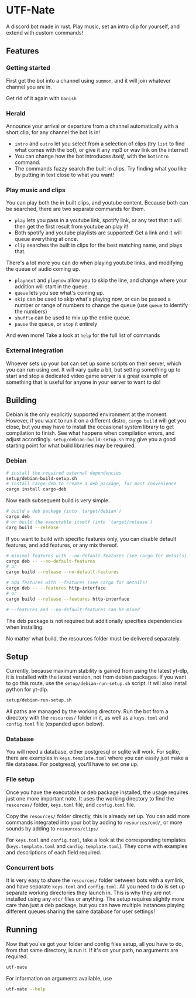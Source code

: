 # UTF-Nate

A discord bot made in rust. Play music, set an intro clip for yourself, and extend with custom commands!

## Features

### Getting started

First get the bot into a channel using `summon`, and it will join whatever channel you are in.

Get rid of it again with `banish`

### Herald

Announce your arrival or departure from a channel automatically with a short clip, for any channel the bot is in!

* `intro` and `outro` let you select from a selection of clips (try `list` to find what comes with the bot), or give it any mp3 or wav link on the internet!
* You can change how the bot introduces *itself*, with the `botintro` command.
* The commands fuzzy search the built in clips. Try finding what you like by putting in text close to what you want!

### Play music and clips

You can play both the in built clips, and youtube content. Because both can be searched, there are two separate commands for them.

* `play` lets you pass in a youtube link, spotify link, or any text that it will then get the first result from youtube an play it!
* Both spotify and youtube playlists are supported! Get a link and it will queue everything at once.
* `clip` searches the built in clips for the best matching name, and plays that.

There's a lot more you can do when playing youtube links, and modifying the queue of audio coming up.

* `playnext` and `playnow` allow you to skip the line, and change where your addition will start in the queue.
* `queue` lets you see what's coming up.
* `skip` can be used to skip what's playing now, or can be passed a number or range of numbers to change the queue (use `queue` to identify the numbers)
* `shuffle` can be used to mix up the entire queue.
* `pause` the queue, or `stop` it entirely

And even more! Take a look at `help` for the full list of commands

### External integration

Whoever sets up your bot can set up some scripts on their server, which you can run using `cmd`. It will vary quite a bit, but setting something up to start and stop a dedicated video game server is a great example of something that is useful for anyone in your server to want to do!

## Building

Debian is the only explicitly supported environment at the moment. However, if you want to run it on a different distro, `cargo build` will get you close, but you may have to install the occasional system library to get compilation to finish. See what happens when compilation errors, and adjust accordingly. `setup/debian-build-setup.sh` may give you a good starting point for what build libraries may be required.

### Debian

```sh
# install the required external dependencies
setup/debian-build-setup.sh
# install cargo-deb to create a deb package, for most convenience
cargo install cargo-deb
```

Now each subsequent build is very simple.
```sh
# build a deb package (into `target/debian`)
cargo deb
# or build the executable itself (into `target/release`)
carg build --release
```

If you want to build with specific features only, you can disable default features, and add features, or any mix thereof.
```sh
# minimal features with --no-default-features (see cargo for details)
cargo deb -- --no-default-features
# or
cargo build --release --no-default-features

# add features with --features (see cargo for details)
cargo deb -- --features http-interface
# or
cargo build --release --features http-interface

# --features and --no-default-features can be mixed
```

The deb package is not required but additionally specifies dependencies when installing.

No matter what build, the resources folder must be delivered separately.

## Setup

Currently, because maximum stability is gained from using the latest yt-dlp, it is installed with the latest version, not from debian packages. If you want to go this route, use the `setup/debian-run-setup.sh` script. It will also install python for yt-dlp.
```sh
setup/debian-run-setup.sh
```

All paths are managed by the working directory. Run the bot from a directory with the `resources/` folder in it, as well as a `keys.toml` and `config.toml` file (expanded upon below).

### Database

You will need a database, either postgresql or sqlite will work. For sqlite, there are examples in `keys.template.toml` where you can easily just make a file database. For postgresql, you'll have to set one up.

### File setup

Once you have the executable or deb package installed, the usage requires just one more important note. It uses the working directory to find the `resources/` folder, `keys.toml` file, and `config.toml` file.

Copy the `resources/` folder directly, this is already set up. You can add more commands integrated into your bot by adding to `resources/cmd/`, or more sounds by adding to `resources/clips/`

For `keys.toml` and `config.toml`, take a look at the corresponding templates (`keys.template.toml` and `config.template.toml`). They come with examples and descriptions of each field required.

### Concurrent bots

It is very easy to share the `resources/` folder between bots with a symlink, and have separate `keys.toml` and `config.toml`. All you need to do is set up separate working directories they launch in. This is why they are not installed using any `etc/` files or anything. The setup requires slightly more care than just a deb package, but you can have multiple instances playing different queues sharing the same database for user settings!

## Running

Now that you've got your folder and config files setup, all you have to do, from that same directory, is run it. If it's on your path, no arguments are required.

```sh
utf-nate
```

For information on arguments available, use
```sh
utf-nate --help
```
